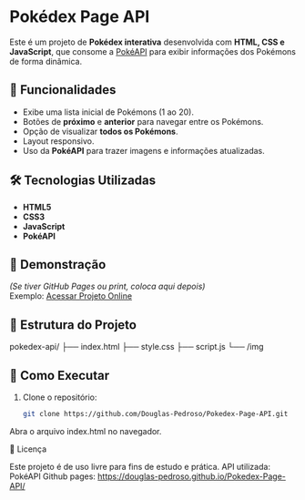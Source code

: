 # Pokédex Page API

Este é um projeto de **Pokédex interativa** desenvolvida com **HTML, CSS e JavaScript**, que consome a [PokéAPI](https://pokeapi.co/) para exibir informações dos Pokémons de forma dinâmica.

## 🚀 Funcionalidades
- Exibe uma lista inicial de Pokémons (1 ao 20).
- Botões de **próximo** e **anterior** para navegar entre os Pokémons.
- Opção de visualizar **todos os Pokémons**.
- Layout responsivo.
- Uso da **PokéAPI** para trazer imagens e informações atualizadas.

## 🛠️ Tecnologias Utilizadas
- **HTML5**
- **CSS3**
- **JavaScript**
- **PokéAPI**

## 📸 Demonstração
*(Se tiver GitHub Pages ou print, coloca aqui depois)*  
Exemplo: [Acessar Projeto Online](https://seuusuario.github.io/Pokedex-Page-API/)

## 📂 Estrutura do Projeto
pokedex-api/
├── index.html
├── style.css
├── script.js
└── /img

## 🔧 Como Executar
1. Clone o repositório:
   ```bash
   git clone https://github.com/Douglas-Pedroso/Pokedex-Page-API.git
Abra o arquivo index.html no navegador.

📜 Licença

Este projeto é de uso livre para fins de estudo e prática.
API utilizada: PokéAPI
Github pages: https://douglas-pedroso.github.io/Pokedex-Page-API/

